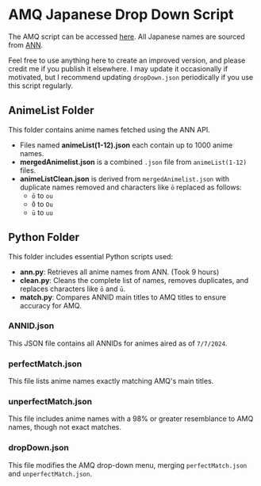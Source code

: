 # AMQ Japanese Drop Down Script

The AMQ script can be accessed [here](https://raw.githubusercontent.com/Mxyuki/AMQ-Scripts/main/amqJapaneseDropDown.user.js). All Japanese names are sourced from [ANN](https://www.animenewsnetwork.com/).

Feel free to use anything here to create an improved version, and please credit me if you publish it elsewhere. I may update it occasionally if motivated, but I recommend updating `dropDown.json` periodically if you use this script regularly.

## AnimeList Folder

This folder contains anime names fetched using the ANN API.

- Files named **animeList(1-12).json** each contain up to 1000 anime names.
- **mergedAnimelist.json** is a combined `.json` file from `animeList(1-12)` files.
- **animeListClean.json** is derived from `mergedAnimelist.json` with duplicate names removed and characters like `ō` replaced as follows:
  - `ō` to `ou`
  - `Ō` to `Ou`
  - `ū` to `uu`

## Python Folder

This folder includes essential Python scripts used:

- **ann.py**: Retrieves all anime names from ANN. (Took 9 hours)
- **clean.py**: Cleans the complete list of names, removes duplicates, and replaces characters like `ō` and `ū`.
- **match.py**: Compares ANNID main titles to AMQ titles to ensure accuracy for AMQ.

### ANNID.json

This JSON file contains all ANNIDs for animes aired as of `7/7/2024`.

### perfectMatch.json

This file lists anime names exactly matching AMQ's main titles.

### unperfectMatch.json

This file includes anime names with a 98% or greater resemblance to AMQ names, though not exact matches.

### dropDown.json

This file modifies the AMQ drop-down menu, merging `perfectMatch.json` and `unperfectMatch.json`.

